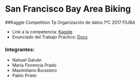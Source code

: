 # San Francisco Bay Area Biking
##Kaggle Competition
Tp Organización de datos 1°C 2017 FIUBA

* Link a la competencia: 
[Kaggle](https://inclass.kaggle.com/c/san-francisco-biking)
* Enunciado del Trabajo Práctico:
[Docs](https://docs.google.com/document/d/1JBXaEtiopp5Ot4YLqvym8eldOcmamZRqJgulLp-DViI/edit)
### Integrantes:
*  Nahuel Galván
*  María Florencia Prado
*  Maximiliano Burastero
*  Pablo Prieto


